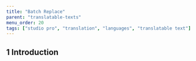 ```yaml
---
title: "Batch Replace"
parent: "translatable-texts"
menu_order: 20
tags: ["studio pro", "translation", "languages", "translatable text"]
---
```


## 1 Introduction

